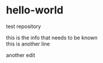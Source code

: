 # hello-world
test repository

this is the info that needs to be known<br>
this is another line

another edit